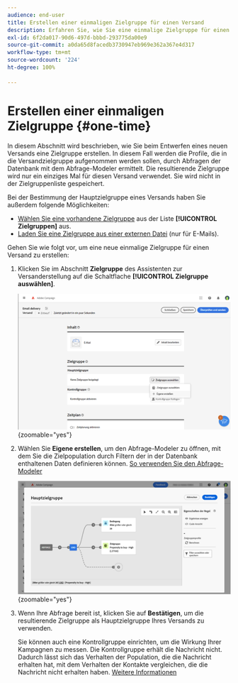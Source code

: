 ```yaml
---
audience: end-user
title: Erstellen einer einmaligen Zielgruppe für einen Versand
description: Erfahren Sie, wie Sie eine einmalige Zielgruppe für einen Versand erstellen.
exl-id: 6f2da017-90d6-497d-bbbd-293775da00e9
source-git-commit: a0da65d8facedb3730947eb969e362a367e4d317
workflow-type: tm+mt
source-wordcount: '224'
ht-degree: 100%

---
```


# Erstellen einer einmaligen Zielgruppe {#one-time}

In diesem Abschnitt wird beschrieben, wie Sie beim Entwerfen eines neuen Versands eine Zielgruppe erstellen. In diesem Fall werden die Profile, die in die Versandzielgruppe aufgenommen werden sollen, durch Abfragen der Datenbank mit dem Abfrage-Modeler ermittelt. Die resultierende Zielgruppe wird nur ein einziges Mal für diesen Versand verwendet. Sie wird nicht in der Zielgruppenliste gespeichert.

Bei der Bestimmung der Hauptzielgruppe eines Versands haben Sie außerdem folgende Möglichkeiten:
* [Wählen Sie eine vorhandene Zielgruppe](add-audience.md) aus der Liste **[!UICONTROL Zielgruppen]** aus.
* [Laden Sie eine Zielgruppe aus einer externen Datei](file-audience.md) (nur für E-Mails).

Gehen Sie wie folgt vor, um eine neue einmalige Zielgruppe für einen Versand zu erstellen:

1. Klicken Sie im Abschnitt **Zielgruppe** des Assistenten zur Versanderstellung auf die Schaltflache **[!UICONTROL Zielgruppe auswählen]**.

   ![](assets/segment-builder0.png){zoomable="yes"}

1. Wählen Sie **Eigene erstellen**, um den Abfrage-Modeler zu öffnen, mit dem Sie die Zielpopulation durch Filtern der in der Datenbank enthaltenen Daten definieren können. [So verwenden Sie den Abfrage-Modeler](../query/query-modeler-overview.md)

   ![](assets/query-modeler.png){zoomable="yes"}

1. Wenn Ihre Abfrage bereit ist, klicken Sie auf **Bestätigen**, um die resultierende Zielgruppe als Hauptzielgruppe Ihres Versands zu verwenden.

   Sie können auch eine Kontrollgruppe einrichten, um die Wirkung Ihrer Kampagnen zu messen. Die Kontrollgruppe erhält die Nachricht nicht. Dadurch lässt sich das Verhalten der Population, die die Nachricht erhalten hat, mit dem Verhalten der Kontakte vergleichen, die die Nachricht nicht erhalten haben. [Weitere Informationen](control-group.md)
